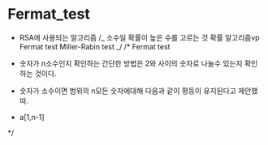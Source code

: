 # Fermat_test

- RSA에 사용되는 알고리즘
  /_
  소수일 확률이 높은 수를 고르는 것
  확률 알고리즘vp
  Fermat test
  Miller-Rabin test
  _/
  /\*
  Fermat test

- 숫자가 n소수인지 확인하는 간단한 방법은 2와 사이의 숫자로 나눌수 있는지 확인하는 것이다.
- 숫자가 소수이면 범위의 n모든 숫자에대해 다음과 같이 평등이 유지된다고 제안했따.
- a[1,n-1]

\*/

